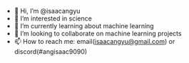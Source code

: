 - 👋 Hi, I’m @isaacangyu
- 👀 I’m interested in science
- 🌱 I’m currently learning about machine learning
- 💞️ I’m looking to collaborate on machine learning projects
- 📫 How to reach me: email(isaacangyu@gmail.com) or discord(#angisaac9090)

<!---
isaacangyu/isaacangyu is a ✨ special ✨ repository because its `README.md` (this file) appears on your GitHub profile.
You can click the Preview link to take a look at your changes.
--->
